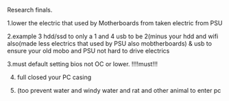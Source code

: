 Research finals.


1.lower the electric that used by Motherboards from taken electric from PSU


2.example 3 hdd/ssd to only a 1 and 4 usb to be 2(minus your hdd and wifi also(made less electrics that used by PSU also mobtherboards) & usb to ensure your old mobo and PSU not hard to drive electrics


3.must default setting bios not OC or lower. !!!!must!!!


4. full closed your PC casing

5. (too prevent water and windy water and rat and other animal to enter pc
